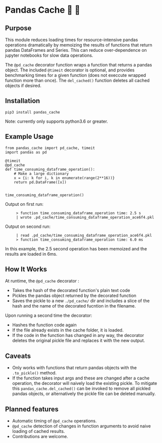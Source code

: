 # Pandas Cache  🐼 💸 


## Purpose
This module reduces loading times for resource-intensive pandas operations dramatically by memoizing the results of functions that return pandas DataFrames and Series. This can reduce over-dependence on jupyter notebooks for slow data operations.


The `@pd_cache` decorator function wraps a function that returns a pandas object. The included `@timeit` decorator is optional, and provides benchmarking times for a given function (does not execcute wrapped function more than once). The `del_cached()` function deletes all cached objects if desired.

## Installation
`pip3 install pandas_cache`

Note: currently only supports python3.6 or greater.

## Example Usage

```
from pandas_cache import pd_cache, timeit
import pandas as pd

@timeit
@pd_cache
def time_consuming_dataframe_operation():
    # Make a large dictionary 
    x = {i: k for i, k in enumerate(range(2**16))}
    return pd.DataFrame([x])


time_consuming_dataframe_operation()
```

Output on first run:

```
	 > function time_consuming_dataframe_operation time: 2.5 s
	 | wrote .pd_cache/time_consuming_dataframe_operation_ace6f4.pkl
```

Output on second run:
```
	 | read .pd_cache/time_consuming_dataframe_operation_ace6f4.pkl
	 > function time_consuming_dataframe_operation time: 6.0 ms
```
In this example, the 2.5 second operation has been memoized and the results are loaded in 6ms.

## How It Works
At runtime, the `@pd_cache` decorator :
* Takes the hash of the decorated function's plain text code
* Pickles the pandas object returned by the decorated function
* Saves the pickle to a new `./pd_cache/` dir and includes a slice of the hash and the name of the decorated fucntion in the filename.  

Upon running a second time the decorator:
* Hashes the function code again
* If the file already exists in the cache folder, it is loaded. 
* If the code in the function has changed in any way, the decorator deletes the original pickle file and replaces it with the new output.

## Caveats
* Only works with functions that return pandas objects with the `.to_pickle()` method.
* If the function takes input args and these are changed after a cache operation, the decorator will naively load the existing pickle. To mitigate this `pandas_cache.del_cached()` can be invoked to remove all pickled pandas objects, or alternatively the pickle file can be deleted manually.


## Planned features
* Automatic timing of `@pd_cache` operations.
* `@pd_cache` detection of changes in function arguments to avoid naive loading of cached results.
* Contributions are welcome.


